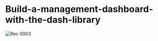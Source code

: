 # Build-a-management-dashboard-with-the-dash-library

![Rec 0003](https://s6.uupload.ir/files/rec_0003_prwp.gif)
